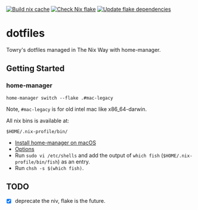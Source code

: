 [![Build nix cache](https://github.com/towry/dots/actions/workflows/build-nix-cache.yml/badge.svg)](https://github.com/towry/dots/actions/workflows/build-nix-cache.yml)
[![Check Nix flake](https://github.com/towry/dots/actions/workflows/check-flake.yml/badge.svg)](https://github.com/towry/dots/actions/workflows/check-flake.yml)
[![Update flake dependencies](https://github.com/towry/dots/actions/workflows/update-flake.yml/badge.svg)](https://github.com/towry/dots/actions/workflows/update-flake.yml)

# dotfiles

Towry's dotfiles managed in The Nix Way with home-manager.

## Getting Started

### home-manager

`home-manager switch --flake .#mac-legacy`

Note, `#mac-legacy` is for old intel mac like x86_64-darwin.

All nix bins is available at:

```
$HOME/.nix-profile/bin/
```

- [Install home-manager on
  macOS](https://nix-community.github.io/home-manager/index.xhtml#sec-install-standalone)
- [Options](https://nix-community.github.io/home-manager/options.xhtml)
- Run `sudo vi /etc/shells` and add the output of `which fish`
  (`$HOME/.nix-profile/bin/fish`) as an entry.
- Run `chsh -s $(which fish)`.

## TODO

- [x] deprecate the niv, flake is the future.
